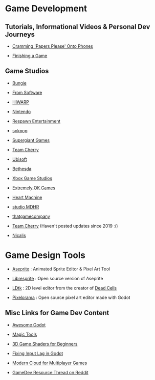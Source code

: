# Game Development

## Tutorials, Informational Videos & Personal Dev Journeys

- [Cramming 'Papers Please' Onto Phones](https://www.opensourcealternative.to/)

- [Finishing a Game](https://makegames.tumblr.com/post/1136623767/finishing-a-game)

## Game Studios

- [Bungie](https://www.bungie.net/7)

- [From Software](https://www.fromsoftware.jp/ww/)

- [HiWARP](https://www.hiwarp.com/)

- [Nintendo](https://www.nintendo.com/)

- [Respawn Entertainment](https://www.respawn.com/games)

- [sokpop](https://sokpop.co/#home)

- [Supergiant Games](https://www.supergiantgames.com/)

- [Team Cherry](https://www.teamcherry.com.au/)

- [Ubisoft](https://www.ubisoft.com/en-us/)

- [Bethesda](https://bethesda.net/en/dashboard)

- [Xbox Game Studios](https://www.xbox.com/en-US/xbox-game-studios)

- [Extremely OK Games](https://exok.com/games.html)

- [Heart Machine](https://www.heartmachine.com/games-press)

- [studio MDHR](http://studiomdhr.com/)

- [thatgamecompany](https://thatgamecompany.com/)

- [Team Cherry](https://www.teamcherry.com.au/) (Haven't posted updates since 2019 :/)

- [Nicalis](https://www.nicalis.com/games)

# Game Design Tools

- [Aseprite](https://www.aseprite.org/) : Animated Sprite Editor & Pixel Art Tool

- [Libresprite](https://libresprite.github.io/#!/) : Open source version of Aseprite

- [LDtk](https://ldtk.io/) : 2D level editor from the creator of [Dead Cells](https://dead-cells.com/)

- [Pixelorama](https://github.com/Orama-Interactive/Pixelorama) : Open source pixel art editor made with Godot

## Misc Links for Game Dev Content

- [Awesome Godot](https://github.com/godotengine/awesome-godot)

- [Magic Tools](https://github.com/ellisonleao/magictools)

- [3D Game Shaders for Beginners](https://lettier.github.io/3d-game-shaders-for-beginners/index.html)

- [Fixing Input Lag in Godot](https://www.reddit.com/r/godot/comments/q7nthn/is_this_random_input_lag_normal_for_godot/?utm_medium=android_app&utm_source=share)

- [Modern Cloud for Multiplayer Games](https://blog.hathora.dev/modern-cloud-for-multiplayer-games/)

- [GameDev Resource Thread on Reddit](https://www.reddit.com/r/gamedev/comments/wnokm4/ive_spent_5_years_curating_a_gamedev_resource/?utm_medium=android_app&utm_source=share)
